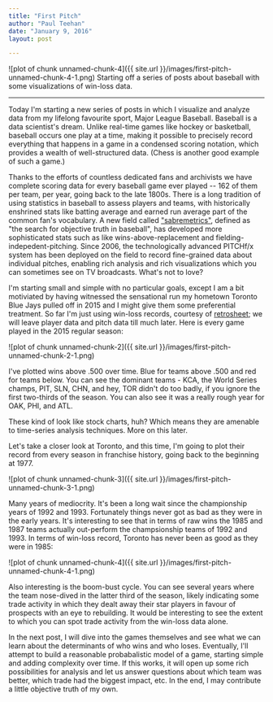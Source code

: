 ```yaml
---
title: "First Pitch"
author: "Paul Teehan"
date: "January 9, 2016"
layout: post

---
```

![plot of chunk unnamed-chunk-4]({{ site.url }}/images/first-pitch-unnamed-chunk-4-1.png)
Starting off a series of posts about baseball with some visualizations of win-loss data.

---

Today I'm starting a new series of posts in which I visualize and analyze data from my lifelong favourite sport, Major League Baseball.  Baseball is a data scientist's dream.  Unlike real-time games like hockey or basketball, baseball occurs one play at a time, making it possible to precisely record everything that happens in a game in a condensed scoring notation, which provides a wealth of well-structured data.  (Chess is another good example of such a game.)

Thanks to the efforts of countless dedicated fans and archivists we have complete scoring data for every baseball game ever played -- 162 of them per team, per year, going back to the late 1800s.  There is a long tradition of using statistics in baseball to assess players and teams, with historically enshrined stats like batting average and earned run average part of the common fan's vocabulary.  A new field called ["sabremetrics"]( http://sabr.org/sabermetrics), defined as "the search for objective truth in baseball", has developed more sophisticated stats such as like wins-above-replacement and fielding-indepedent-pitching.  Since 2006, the technologically advanced PITCHf/x system has been deployed on the field to record fine-grained data about individual pitches, enabling rich analysis and rich visualizations which you can sometimes see on TV broadcasts.  What's not to love?

I'm starting small and simple with no particular goals, except I am a bit motiviated by having witnessed the sensational run my hometown Toronto Blue Jays pulled off in 2015 and I might give them some preferential treatment.  So far I'm just using win-loss records, courtesy of [retrosheet](http://www.retrosheet.org/); we will leave player data and pitch data till much later.  Here is every game played in the 2015 regular season:

![plot of chunk unnamed-chunk-2]({{ site.url }}/images/first-pitch-unnamed-chunk-2-1.png)

I've plotted wins above .500 over time.  Blue for teams above .500 and red for teams below.  You can see the dominant teams - KCA, the World Series champs, PIT, SLN, CHN, and hey, TOR didn't do too badly, if you ignore the first two-thirds of the season. You can also see it was a really rough year for OAK, PHI, and ATL. 

These kind of look like stock charts, huh?  Which means they are amenable to time-series analysis techniques.  More on this later. 

Let's take a closer look at Toronto, and this time, I'm going to plot their record from every season in franchise history, going back to the beginning at 1977.

![plot of chunk unnamed-chunk-3]({{ site.url }}/images/first-pitch-unnamed-chunk-3-1.png)

Many years of mediocrity.  It's been a long wait since the championship years of 1992 and 1993.  Fortunately things never got as bad as they were in the early years.  It's interesting to see that in terms of raw wins the 1985 and 1987 teams actually out-perform the champsionship teams of 1992 and 1993.  In terms of win-loss record, Toronto has never been as good as they were in 1985:

![plot of chunk unnamed-chunk-4]({{ site.url }}/images/first-pitch-unnamed-chunk-4-1.png)

Also interesting is the boom-bust cycle.  You can see several years where the team nose-dived in the latter third of the season, likely indicating some trade activity in which they dealt away their star players in favour of prospects with an eye to rebuilding.  It would be interesting to see the extent to which you can spot trade activity from the win-loss data alone. 

In the next post, I will dive into the games themselves and see what we can learn about the determinants of who wins and who loses.  Eventually, I'll attempt to build a reasonable probabalistic model of a game, starting simple and adding complexity over time.  If this works, it will open up some rich possibilities for analysis and let us answer questions about which team was better, which trade had the biggest impact, etc.  In the end, I may contribute a little objective truth of my own. 
